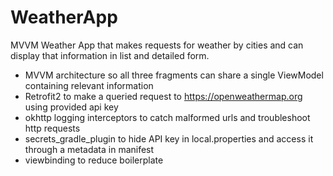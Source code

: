 # WeatherApp
MVVM Weather App that makes requests for weather by cities and can display that information in list and detailed form.

* MVVM architecture so all three fragments can share a single ViewModel containing relevant information
* Retrofit2 to make a queried request to https://openweathermap.org using provided api key
* okhttp logging interceptors to catch malformed urls and troubleshoot http requests
* secrets_gradle_plugin to hide API key in local.properties and access it through a metadata in manifest
* viewbinding to reduce boilerplate
